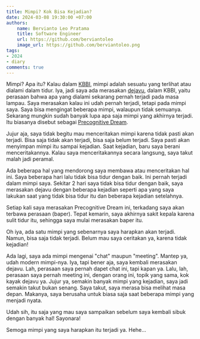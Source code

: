 ```yaml
---
title: Mimpi? Kok Bisa Kejadian?
date: 2024-03-08 19:30:00 +07:00
authors:
    name: Bervianto Leo Pratama
    title: Software Engineer
    url: https://github.com/berviantoleo
    image_url: https://github.com/berviantoleo.png
tags:
- 2024
- diary
comments: true
---
```


Mimpi? Apa itu? Kalau dalam [KBBI](https://kbbi.kemdikbud.go.id/entri/Mimpi), mimpi adalah sesuatu yang terlihat atau dialami dalam tidur.
Iya, jadi saya ada merasakan [dejavu](https://kbbi.kemdikbud.go.id/entri/dejavu), dalam KBBI, yaitu perasaan bahwa apa yang dialami sekarang pernah terjadi pada masa lampau.
Saya merasakan kalau ini udah pernah terjadi, tetapi pada mimpi saya. Saya bisa mengingat beberapa mimpi, walaupun tidak semuanya.
Sekarang mungkin sudah banyak lupa apa saja mimpi yang akhirnya terjadi. Itu biasanya disebut sebagai [Precognitive Dream](https://psycnet.apa.org/record/2009-10466-002).

<!--truncate-->

Jujur aja, saya tidak begitu mau menceritakan mimpi karena tidak pasti akan terjadi. Bisa saja tidak akan terjadi, bisa saja belum terjadi.
Saya pasti akan menyimpan mimpi itu sampai kejadian. Saat kejadian, baru saya berani menceritakannya. Kalau saya menceritakannya secara langsung, saya takut malah jadi peramal.

Ada beberapa hal yang mendorong saya membawa atau menceritakan hal ini. Saya beberapa hari lalu tidak bisa tidur dengan baik. Ini pernah terjadi dalam mimpi saya.
Sekitar 2 hari saya tidak bisa tidur dengan baik, saya merasakan dejavu dengan beberapa kejadian seperti apa yang saya lakukan saat yang tidak bisa tidur itu dan beberapa kejadian setelahnya.

Setiap kali saya merasakan Precognitive Dream ini, terkadang saya akan terbawa perasaan (baper). Tepat kemarin, saya akhirnya sakit kepala karena sulit tidur itu, sehingga saya mulai merasakan baper itu.

Oh iya, ada satu mimpi yang sebenarnya saya harapkan akan terjadi. Namun, bisa saja tidak terjadi. Belum mau saya ceritakan ya, karena tidak kejadian!

Ada lagi, saya ada mimpi mengenai "chat" maupun "meeting". Mantep ya, udah modern mimpi-nya. Iya, tapi bener aja, saya kembali merasakan dejavu. Lah, perasaan saya pernah dapet chat ini, tapi kapan ya. Lalu, lah, perasaan saya pernah meeting ini, dengan orang ini, topik yang sama, kok kayak dejavu ya. Jujur ya, semakin banyak mimpi yang kejadian, saya jadi semakin takut bukan senang. Saya takut, saya merasa bisa melihat masa depan. Makanya, saya berusaha untuk biasa saja saat beberapa mimpi yang menjadi nyata.

Udah sih, itu saja yang mau saya sampaikan sebelum saya kembali sibuk dengan banyak hal! Sayonara!

Semoga mimpi yang saya harapkan itu terjadi ya. Hehe...